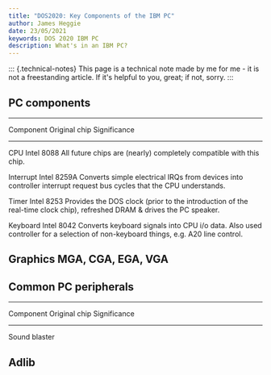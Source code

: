 ```yaml
---
title: "DOS2020: Key Components of the IBM PC"
author: James Heggie
date: 23/05/2021
keywords: DOS 2020 IBM PC
description: What's in an IBM PC?
---
```


::: {.technical-notes}
This page is a technical note made by me for me - it is not a freestanding
article. If it's helpful to you, great; if not, sorry.
:::

## PC components

--------------------------------------------------------------------------------
Component  Original chip Significance
---------- ------------- -------------------------------------------------------
CPU        Intel 8088    All future chips are (nearly) completely compatible
                         with this chip.

Interrupt  Intel 8259A   Converts simple electrical IRQs from devices into
controller               interrupt request bus cycles that the CPU understands.

Timer      Intel 8253    Provides the DOS clock (prior to the introduction of
                         the real-time clock chip), refreshed DRAM & drives the
                         PC speaker.

Keyboard   Intel 8042    Converts keyboard signals into CPU i/o data. Also used
controller               for a selection of non-keyboard things, e.g. A20 line
                         control.

Graphics   MGA, CGA,
           EGA, VGA
--------------------------------------------------------------------------------

## Common PC peripherals

--------------------------------------------------------------------------------
Component  Original chip Significance
---------  ------------- -------------------------------------------------------
Sound
blaster

Adlib
--------------------------------------------------------------------------------
